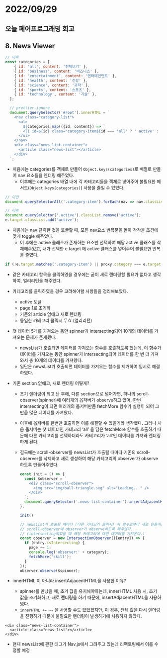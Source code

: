 # 2022/09/29

## 오늘 페어프로그래밍 회고

## 8. News Viewer

```jsx
// 이후
const categories = [
    { id: 'all', content: '전체보기' },
    { id: 'business', content: '비즈니스' },
    { id: 'entertainment', content: '엔터테인먼트' },
    { id: 'health', content: '건강' },
    { id: 'science', content: '과학' },
    { id: 'sports', content: '스포츠' },
    { id: 'technology', content: '기술' },
  ];

  // prettier-ignore
  document.querySelector('#root').innerHTML = `
    <nav class="category-list">
      <ul>
        ${categories.map(({id, content}) => `
        <li id=${id} class="category-item${id === 'all' ? ' active' : ''}">${content}</li>`).join('')}
      </ul>
    </nav>
    <div class="news-list-container">
      <article class="news-list"></article>
    </div>
  `;
```

- 처음에는 categories를 객체로 만들어 `Object.keys(categories)`로 배열로 만들어 nav 요소들을 렌더링 해주었다.
    - 이후에는 categories 배열 내에 각 카테고리들을 객체로 넣어주어 불필요한 메서드(`Object.keys(categories)`) 사용을 줄일 수 있었다.

```jsx
// 이전
document.querySelectorAll('.category-item').forEach(nav => nav.classList.toggle('active', nav === e.target));

// 이후
document.querySelector('.active').classList.remove('active');
e.target.classList.add('active');
```

- 처음에는 nav 클릭한 것을 토글할 때, 모든 nav요소 반복문을 돌아 각각을 조건에 맞게 toggle 해주었다.
    - 이 후에는 active 클래스가 존재하는 요소만 선택하여 해당 active 클래스를 삭제해주었고, 내가 선택한 e.target 에 active 클래스를 넣어주어 불필요한 반복을 줄였다.

```jsx
if (!e.target.matches('.category-item') || proxy.category === e.target.id) return;
```

- 같은 카테고리 항목을 클릭하였을 경우에는 굳이 새로 렌더링할 필요가 없다고 생각하여, 얼리리턴을 해주었다.
- 카테고리를 클릭하였을 경우 고려해야할 사항들을 정리해보았다.
    - active 토글
    - page 1로 초기화
    - 기존의 article 없애고 새로 렌더링
    - 동일한 카테고리 클릭시 무효 (얼리리턴)

- 첫 데이터 5개를 가져오는 동안 spinner가 intersecting되어 10개의 데이터를 가져오는 문제가 존재했다.
    - newsList가 호출되면 데이터를 가져오는 함수를 호출하도록 했는데, 이 함수가 데이터를 가져오는 동안 spinner가 intersecting되어 데이터를 한 번 더 가져와서 총 10개의 데이터를 가져왔다.
    - 일단은 newsList가 호출되면 데이터를 가져오는 함수를 제거하여 임시로 해결하였다.

- 기존 section 없애고, 새로 렌더링 어떻게?
    - 초기 렌더링이 되고 난 후에, 다른 section으로 넘어가면, 하나의 scroll-observer(spinner)에 여러개의 옵저버가 observe하고 있어, 한번 intersecting이 되면 여러개의 옵저버만큼 fetchMore 함수가 실행이 되어 그만큼 많은 데이터를 가져왔다.
    - 이후에 옵저버를 한번만 호출하면 이를 해결할 수 있을거라 생각했다. 그러나 처음 옵저버는 첫 데이터인 카테고리 ‘all’ 을 담은 fetchMore 함수를 호출하기 때문에 다른 카테고리를 선택하더라도 카테고리가 ‘all’인 데이터를 가져와 렌더링하게 된다.
    - 결국에는 scroll-observer를 newsList가 호출될 때마다 기존의 scroll-observer를 삭제하고 새로 생성하여 해당 카테고리의 observer가 observe하도록 만들어주었다.
        
        ```jsx
        const init = () => {
          const $observer = `
            <div class="scroll-observer">
              <img src="img/ball-triangle.svg" alt="Loading..." />
            </div>
          `;
          document.querySelector('.news-list-container').insertAdjacentHTML('beforeend', $observer);
        };
        
        init()
        
        // newsList가 호출될 때마다 (다른 카테고리 클릭시) 위 함수로부터 새로 만들어진
        // scroll-observer에 observer가 observe하도록 해주었다.
        // (intersecting되었을 때 해당 카테고리에 대한 데이터를 가져온다.)
        const observer = new IntersectionObserver(([entry]) => {
          if (entry.isIntersecting) {
            page += 1;
            console.log('observer:' + category);
            fetchMore('skill');
          }
        });
        observer.observe($spinner);
        ```
        

- innerHTML 이 아니라 insertAdjacentHTML을 사용한 이유?
    - spinner를 만났을 때, 초기 값을 유지해야하는데, innerHTML 사용 시, 초기 값을 초기화하고, 새로 렌더링을 하기 때문에, insertAdjacentHTML을 사용하였다.
    - `innerHTML += ~~` 을 사용할 수도 있었겠지만, 이 경우, 전체 값을 다시 렌더링을 진행하기 때문에 불필요한 렌더링이 발생하기에 사용하지 않았다.
    

```
<div class="news-list-container">
  <article class="news-list"></article>
</div>
```

- 현재 newsList에 관한 태그가 Nav.js에서 그려주고 있는데 리팩토링에서 이를 수정할 예정